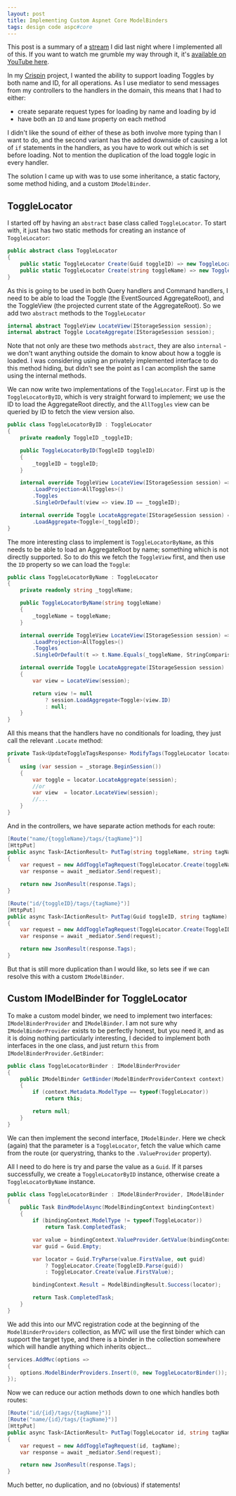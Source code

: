 ```yaml
---
layout: post
title: Implementing Custom Aspnet Core ModelBinders
tags: design code aspc#core
---
```


This post is a summary of a [stream](https://twitch.tv/pondidum) I did last night where I implemented all of this.  If you want to watch me grumble my way through it, it's [available on YouTube here](https://www.youtube.com/watch?v=hR213Oxj_xI).

In my [Crispin](https://github.com/pondidum/crispin) project, I wanted the ability to support loading Toggles by both name and ID, for all operations.  As I use mediator to send messages from my controllers to the handlers in the domain, this means that I had to either:

* create separate request types for loading by name and loading by id
* have both an `ID` and `Name` property on each method

I didn't like the sound of either of these as both involve more typing than I want to do, and the second variant has the added downside of causing a lot of `if` statements in the handlers, as you have to work out which is set before loading.  Not to mention the duplication of the load toggle logic in every handler.

The solution I came up with was to use some inheritance, a static factory, some method hiding, and a custom `IModelBinder`.

## ToggleLocator

I started off by having an `abstract` base class called `ToggleLocator`.  To start with, it just has two static methods for creating an instance of `ToggleLocator`:

```csharp
public abstract class ToggleLocator
{
	public static ToggleLocator Create(Guid toggleID) => new ToggleLocatorByID(toggleID);
	public static ToggleLocator Create(string toggleName) => new ToggleLocatorByName(toggleName);
}
```

As this is going to be used in both Query handlers and Command handlers, I need to be able to load the Toggle (the EventSourced AggregateRoot), and the ToggleView (the projected current state of the AggregateRoot).  So we add two `abstract` methods to the `ToggleLocator`

```csharp
internal abstract ToggleView LocateView(IStorageSession session);
internal abstract Toggle LocateAggregate(IStorageSession session);
```

Note that not only are these two methods `abstract`, they are also `internal` - we don't want anything outside the domain to know about how a toggle is loaded.  I was considering using an privately implemented interface to do this method hiding, but didn't see the point as I can acomplish the same using the internal methods.

We can now write two implementations of the `ToggleLocator`.  First up is the `ToggleLocatorByID`, which is very straight forward to implement; we use the ID to load the AggregateRoot directly, and the `AllToggles` view can be queried by ID to fetch the view version also.

```csharp
public class ToggleLocatorByID : ToggleLocator
{
	private readonly ToggleID _toggleID;

	public ToggleLocatorByID(ToggleID toggleID)
	{
		_toggleID = toggleID;
	}

	internal override ToggleView LocateView(IStorageSession session) => session
		.LoadProjection<AllToggles>()
		.Toggles
		.SingleOrDefault(view => view.ID == _toggleID);

	internal override Toggle LocateAggregate(IStorageSession session) => session
		.LoadAggregate<Toggle>(_toggleID);
}
```

The more interesting class to implement is `ToggleLocatorByName`, as this needs to be able to load an AggregateRoot by name; something which is not directly supported.  So to do this we fetch the `ToggleView` first, and then use the `ID` property so we can load the `Toggle`:

```csharp
public class ToggleLocatorByName : ToggleLocator
{
	private readonly string _toggleName;

	public ToggleLocatorByName(string toggleName)
	{
		_toggleName = toggleName;
	}

	internal override ToggleView LocateView(IStorageSession session) => session
		.LoadProjection<AllToggles>()
		.Toggles
		.SingleOrDefault(t => t.Name.Equals(_toggleName, StringComparison.OrdinalIgnoreCase));

	internal override Toggle LocateAggregate(IStorageSession session)
	{
		var view = LocateView(session);

		return view != null
			? session.LoadAggregate<Toggle>(view.ID)
			: null;
	}
}
```

All this means that the handlers have no conditionals for loading, they just call the relevant `.Locate` method:

```csharp
private Task<UpdateToggleTagsResponse> ModifyTags(ToggleLocator locator, Action<Toggle> modify)
{
	using (var session = _storage.BeginSession())
	{
		var toggle = locator.LocateAggregate(session);
		//or
		var view  = locator.LocateView(session);
		//...
	}
}
```

And in the controllers, we have separate action methods for each route:

```csharp
[Route("name/{toggleName}/tags/{tagName}")]
[HttpPut]
public async Task<IActionResult> PutTag(string toggleName, string tagName)
{
	var request = new AddToggleTagRequest(ToggleLocator.Create(toggleName), tagName);
	var response = await _mediator.Send(request);

	return new JsonResult(response.Tags);
}

[Route("id/{toggleID}/tags/{tagName}")]
[HttpPut]
public async Task<IActionResult> PutTag(Guid toggleID, string tagName)
{
	var request = new AddToggleTagRequest(ToggleLocator.Create(ToggleID.Parse(toggleID)), tagName);
	var response = await _mediator.Send(request);

	return new JsonResult(response.Tags);
}
```

But that is still more duplication than I would like, so lets see if we can resolve this with a custom `IModelBinder`.

## Custom IModelBinder for ToggleLocator

To make a custom model binder, we need to implement two interfaces: `IModelBinderProvider` and `IModelBinder`.  I am not sure why `IModelBinderProvider` exists to be perfectly honest, but you need it, and as it is doing nothing particularly interesting, I decided to implement both interfaces in the one class, and just return `this` from `IModelBinderProvider.GetBinder`:

```csharp
public class ToggleLocatorBinder : IModelBinderProvider
{
	public IModelBinder GetBinder(ModelBinderProviderContext context)
	{
		if (context.Metadata.ModelType == typeof(ToggleLocator))
			return this;

		return null;
	}
}
```

We can then implement the second interface, `IModelBinder`.  Here we check (again) that the parameter is a `ToggleLocator`, fetch the value which came from the route (or querystring, thanks to the `.ValueProvider` property).

All I need to do here is try and parse the value as a `Guid`.  If it parses successfully, we create a `ToggleLocatorByID` instance, otherwise create a `ToggleLocatorByName` instance.

```csharp
public class ToggleLocatorBinder : IModelBinderProvider, IModelBinder
{
	public Task BindModelAsync(ModelBindingContext bindingContext)
	{
		if (bindingContext.ModelType != typeof(ToggleLocator))
			return Task.CompletedTask;

		var value = bindingContext.ValueProvider.GetValue(bindingContext.FieldName);
		var guid = Guid.Empty;

		var locator = Guid.TryParse(value.FirstValue, out guid)
			? ToggleLocator.Create(ToggleID.Parse(guid))
			: ToggleLocator.Create(value.FirstValue);

		bindingContext.Result = ModelBindingResult.Success(locator);

		return Task.CompletedTask;
	}
}
```

We add this into our MVC registration code at the beginning of the `ModelBinderProviders` collection, as MVC will use the first binder which can support the target type, and there is a binder in the collection somewhere which will handle anything which inherits object...

```csharp
services.AddMvc(options =>
{
	options.ModelBinderProviders.Insert(0, new ToggleLocatorBinder());
});
```

Now we can reduce our action methods down to one which handles both routes:

```csharp
[Route("id/{id}/tags/{tagName}")]
[Route("name/{id}/tags/{tagName}")]
[HttpPut]
public async Task<IActionResult> PutTag(ToggleLocator id, string tagName)
{
	var request = new AddToggleTagRequest(id, tagName);
	var response = await _mediator.Send(request);

	return new JsonResult(response.Tags);
}
```

Much better, no duplication, and no (obvious) if statements!
